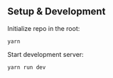 ## Setup & Development

Initialize repo in the root:

```
yarn
```

Start development server:

```
yarn run dev
```
